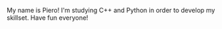 My name is Piero! I'm studying C++ and Python in order to develop my skillset.
Have fun everyone! 
<!---
PKoichi/PKoichi is a ✨ special ✨ repository because its `README.md` (this file) appears on your GitHub profile.
You can click the Preview link to take a look at your changes.
--->
